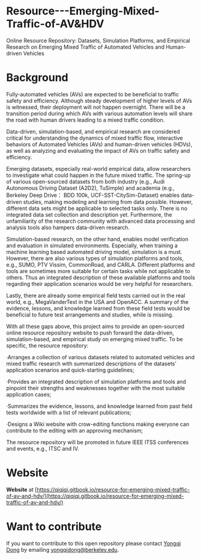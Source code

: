 # Resource---Emerging-Mixed-Traffic-of-AV&HDV
Online Resource Repository: Datasets, Simulation Platforms, and Empirical Research on Emerging Mixed Traffic of Automated Vehicles and Human-driven Vehicles

# Background
Fully-automated vehicles (AVs) are expected to be beneficial to traffic safety and efficiency. Although steady development of higher levels of AVs is witnessed, their deployment will not happen overnight. There will be a transition period during which AVs with various automation levels will share the road with human drivers leading to a mixed traffic condition. 

Data-driven, simulation-based, and empirical research are considered critical for understanding the dynamics of mixed traffic flow, interactive behaviors of Automated Vehicles (AVs) and human-driven vehicles (HDVs), as well as analyzing and evaluating the impact of AVs on traffic safety and efficiency. 

Emerging datasets, especially real-world empirical data, allow researchers to investigate what could happen in the future mixed traffic. The spring-up of various open-sourced datasets from both industry (e.g., Audi Autonomous Driving Dataset (A2D2), TuSimple) and academia (e.g., Berkeley Deep Drive： BDD 100k, UCF-SST-CitySim-Dataset) enables data-driven studies, making modeling and learning from data possible. However, different data sets might be applicable to selected tasks only. There is no integrated data set collection and description yet. Furthermore, the unfamiliarity of the research community with advanced data processing and analysis tools also hampers data-driven research.

Simulation-based research, on the other hand, enables model verification and evaluation in simulated environments. Especially, when training a machine learning based automated driving model, simulation is a must. However, there are also various types of simulation platforms and tools, e.g., SUMO, PTV Vissim, CommonRoad, and CARLA. Different platforms and tools are sometimes more suitable for certain tasks while not applicable to others. Thus an integrated description of these available platforms and tools regarding their application scenarios would be very helpful for researchers.

Lastly, there are already some empirical field tests carried out in the real world, e.g., MegaVanderTest in the USA and OpenACC. A summary of the evidence, lessons, and knowledge learned from these field tests would be beneficial to future test arrangements and studies, while is missing.

With all these gaps above, this project aims to provide an open-sourced online resource repository website to push forward the data-driven, simulation-based, and empirical study on emerging mixed traffic. To be specific, the resource repository:

·Arranges a collection of various datasets related to automated vehicles and mixed traffic research with summarized descriptions of the datasets’ application scenarios and quick-starting guidelines;

·Provides an integrated description of simulation platforms and tools and pinpoint their strengths and weaknesses together with the most suitable application cases;

·Summarizes the evidence, lessons, and knowledge learned from past field tests worldwide with a list of relevant publications;

·Designs a Wiki website with crow-editing functions making everyone can contribute to the editing with an approving mechanism;

The resource repository will be promoted in future IEEE ITSS conferences and events, e.g., ITSC and IV.

# Website

**Website** at [https://qiqiqi.gitbook.io/resource-for-emerging-mixed-traffic-of-av-and-hdv/](https://qiqiqi.gitbook.io/resource-for-emerging-mixed-traffic-of-av-and-hdv/) 

# Want to contribute
If you want to contribute to this open repository please contact [Yongqi Dong](https://yongqidong.github.io/) by emailing yongqidong@berkeley.edu.  
